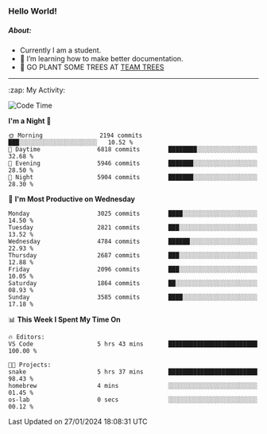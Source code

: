 ### Hello World!

##### About:
- Currently I am a student.
- 🌱 I’m learning how to make better documentation.
- 🌱 GO PLANT SOME TREES AT [TEAM TREES](https://teamtrees.org/)

---
  <summary>:zap: My Activity:</summary>
  
<!--START_SECTION:waka-->
![Code Time](http://img.shields.io/badge/Code%20Time-1%2C275%20hrs%2040%20mins-blue)

**I'm a Night 🦉** 

```text
🌞 Morning                2194 commits        ███░░░░░░░░░░░░░░░░░░░░░░   10.52 % 
🌆 Daytime                6818 commits        ████████░░░░░░░░░░░░░░░░░   32.68 % 
🌃 Evening                5946 commits        ███████░░░░░░░░░░░░░░░░░░   28.50 % 
🌙 Night                  5904 commits        ███████░░░░░░░░░░░░░░░░░░   28.30 % 
```
📅 **I'm Most Productive on Wednesday** 

```text
Monday                   3025 commits        ████░░░░░░░░░░░░░░░░░░░░░   14.50 % 
Tuesday                  2821 commits        ███░░░░░░░░░░░░░░░░░░░░░░   13.52 % 
Wednesday                4784 commits        ██████░░░░░░░░░░░░░░░░░░░   22.93 % 
Thursday                 2687 commits        ███░░░░░░░░░░░░░░░░░░░░░░   12.88 % 
Friday                   2096 commits        ███░░░░░░░░░░░░░░░░░░░░░░   10.05 % 
Saturday                 1864 commits        ██░░░░░░░░░░░░░░░░░░░░░░░   08.93 % 
Sunday                   3585 commits        ████░░░░░░░░░░░░░░░░░░░░░   17.18 % 
```


📊 **This Week I Spent My Time On** 

```text
🔥 Editors: 
VS Code                  5 hrs 43 mins       █████████████████████████   100.00 % 

🐱‍💻 Projects: 
snake                    5 hrs 37 mins       █████████████████████████   98.43 % 
homebrew                 4 mins              ░░░░░░░░░░░░░░░░░░░░░░░░░   01.45 % 
os-lab                   0 secs              ░░░░░░░░░░░░░░░░░░░░░░░░░   00.12 % 
```


 Last Updated on 27/01/2024 18:08:31 UTC
<!--END_SECTION:waka-->
